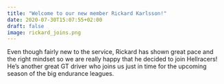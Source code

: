 ```yaml
---
title: "Welcome to our new member Rickard Karlsson!"
date: 2020-07-30T15:07:55+02:00
draft: false
image: rickard_joins.png
---
```




Even though fairly new to the service, Rickard has shown great pace and the right mindset so we are really happy that he decided to join Hellracers! He’s another great GT driver who joins us just in time for the upcoming season of the big endurance leagues. 

